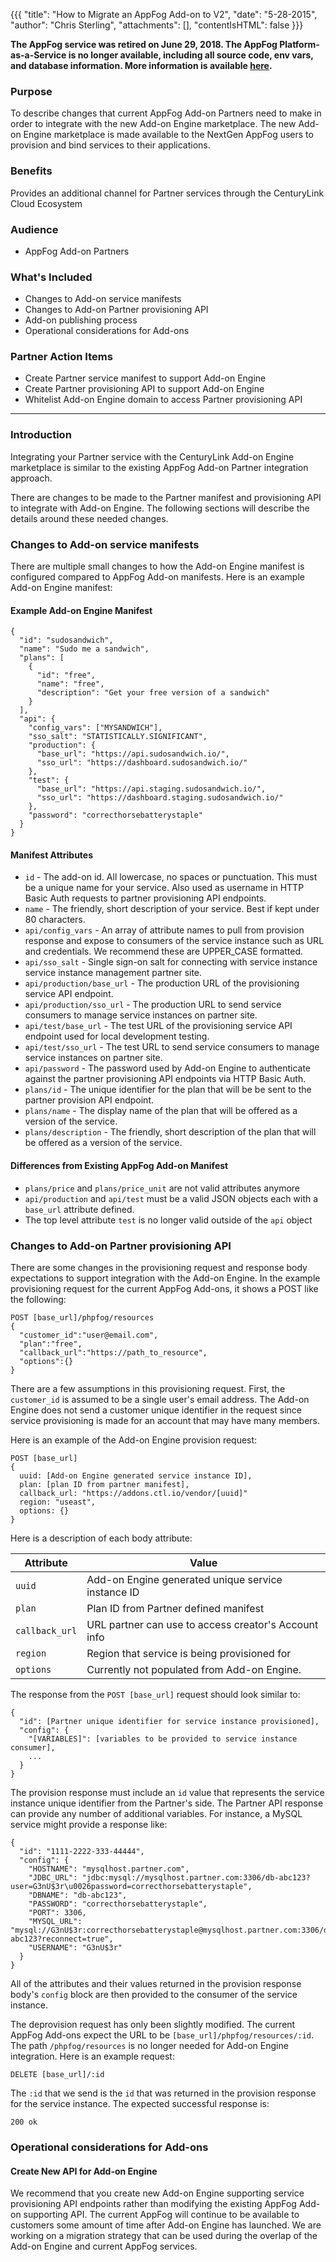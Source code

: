 {{{
  "title": "How to Migrate an AppFog Add-on to V2",
  "date": "5-28-2015",
  "author": "Chris Sterling",
  "attachments": [],
  "contentIsHTML": false
}}}

<strong>The AppFog service was retired on June 29, 2018. The AppFog Platform-as-a-Service is no longer available, including all source code, env vars, and database information. More information is available [here](../../appfog/appfog-retirement-guide/).</strong>

### Purpose

To describe changes that current AppFog Add-on Partners need to make in order to integrate with the new Add-on Engine marketplace. The new Add-on Engine marketplace is made available to the NextGen AppFog users to provision and bind services to their applications.

### Benefits

Provides an additional channel for Partner services through the CenturyLink Cloud Ecosystem

### Audience

- AppFog Add-on Partners

### What's Included

- Changes to Add-on service manifests
- Changes to Add-on Partner provisioning API
- Add-on publishing process
- Operational considerations for Add-ons

### Partner Action Items

- Create Partner service manifest to support Add-on Engine
- Create Partner provisioning API to support Add-on Engine
- Whitelist Add-on Engine domain to access Partner provisioning API

---

### Introduction

Integrating your Partner service with the CenturyLink Add-on Engine marketplace is similar to the existing AppFog Add-on Partner integration approach.

There are changes to be made to the Partner manifest and provisioning API to integrate with Add-on Engine. The following sections will describe the details around these needed changes.

### Changes to Add-on service manifests

There are multiple small changes to how the Add-on Engine manifest is configured compared to AppFog Add-on manifests. Here is an example Add-on Engine manifest:


#### Example Add-on Engine Manifest

```
{
  "id": "sudosandwich",
  "name": "Sudo me a sandwich",
  "plans": [
    {
      "id": "free",
      "name": "free",
      "description": "Get your free version of a sandwich"
    }
  ],
  "api": {
    "config_vars": ["MYSANDWICH"],
    "sso_salt": "STATISTICALLY.SIGNIFICANT",
    "production": {
      "base_url": "https://api.sudosandwich.io/",
      "sso_url": "https://dashboard.sudosandwich.io/"
    },
    "test": {
      "base_url": "https://api.staging.sudosandwich.io/",
      "sso_url": "https://dashboard.staging.sudosandwich.io/"
    },
    "password": "correcthorsebatterystaple"
  }
}
```

#### Manifest Attributes

- `id` - The add-on id. All lowercase, no spaces or punctuation. This must be a unique name for your service. Also used as username in HTTP Basic Auth requests to partner provisioning API endpoints.
- `name` - The friendly, short description of your service. Best if kept under 80 characters.
- `api/config_vars` - An array of attribute names to pull from provision response and expose to consumers of the service instance such as URL and credentials. We recommend these are UPPER_CASE formatted.
- `api/sso_salt` - Single sign-on salt for connecting with service instance service instance management partner site.
- `api/production/base_url` - The production URL of the provisioning service API endpoint.
- `api/production/sso_url` - The production URL to send service consumers to manage service instances on partner site.
- `api/test/base_url` - The test URL of the provisioning service API endpoint used for local development testing.
- `api/test/sso_url` - The test URL to send service consumers to manage service instances on partner site.
- `api/password` - The password used by Add-on Engine to authenticate against the partner provisioning API endpoints via HTTP Basic Auth.
- `plans/id` - The unique identifier for the plan that will be be sent to the partner provision API endpoint.
- `plans/name` - The display name of the plan that will be offered as a version of the service.
- `plans/description` - The friendly, short description of the plan that will be offered as a version of the service.

#### Differences from Existing AppFog Add-on Manifest

- `plans/price` and `plans/price_unit` are not valid attributes anymore
- `api/production` and `api/test` must be a valid JSON objects each with a `base_url` attribute defined.
- The top level attribute `test` is no longer valid outside of the `api` object

### Changes to Add-on Partner provisioning API

There are some changes in the provisioning request and response body expectations to support integration with the Add-on Engine. In the example provisioning request for the current AppFog Add-ons, it shows a POST like the following:

```
POST [base_url]/phpfog/resources
{
  "customer_id":"user@email.com",
  "plan":"free",
  "callback_url":"https://path_to_resource",
  "options":{}
}
```

There are a few assumptions in this provisioning request. First, the `customer_id` is assumed to be a single user's email address. The Add-on Engine does not send a customer unique identifier in the request since service provisioning is made for an account that may have many members.

Here is an example of the Add-on Engine provision request:

```
POST [base_url]
{
  uuid: [Add-on Engine generated service instance ID],
  plan: [plan ID from partner manifest],
  callback_url: "https://addons.ctl.io/vendor/[uuid]"
  region: "useast",
  options: {}
}
```

Here is a description of each body attribute:

| Attribute      | Value                                                |
| ---------      | -----------------                                    |
| `uuid`         | Add-on Engine generated unique service instance ID   |
| `plan`         | Plan ID from Partner defined manifest                |
| `callback_url` | URL partner can use to access creator's Account info |
| `region`       | Region that service is being provisioned for         |
| `options`      | Currently not populated from Add-on Engine.          |

The response from the `POST [base_url]` request should look similar to:

```
{
  "id": [Partner unique identifier for service instance provisioned],
  "config": {
    "[VARIABLES]": [variables to be provided to service instance consumer],
    ...
  }
}
```

The provision response must include an `id` value that represents the service instance unique identifier from the Partner's side. The Partner API response can provide any number of additional variables. For instance, a MySQL service might provide a response like:

```
{
  "id": "1111-2222-333-44444",
  "config": {
    "HOSTNAME": "mysqlhost.partner.com",
    "JDBC_URL": "jdbc:mysql://mysqlhost.partner.com:3306/db-abc123?user=G3nU$3r\u0026password=correcthorsebatterystaple",
    "DBNAME": "db-abc123",
    "PASSWORD": "correcthorsebatterystaple",
    "PORT": 3306,
    "MYSQL_URL": "mysql://G3nU$3r:correcthorsebatterystaple@mysqlhost.partner.com:3306/db-abc123?reconnect=true",
    "USERNAME": "G3nU$3r"
  }
}
```

All of the attributes and their values returned in the provision response body's `config` block are then provided to the consumer of the service instance.

The deprovision request has only been slightly modified. The current AppFog Add-ons expect the URL to be `[base_url]/phpfog/resources/:id`. The path `/phpfog/resources` is no longer needed for Add-on Engine integration. Here is an example request:

```
DELETE [base_url]/:id
```

The `:id` that we send is the `id` that was returned in the provision response for the service instance. The expected successful response is:

```
200 ok
```

### Operational considerations for Add-ons

#### Create New API for Add-on Engine

We recommend that you create new Add-on Engine supporting service provisioning API endpoints rather than modifying the existing AppFog Add-on supporting API. The current AppFog will continue to be available to customers some amount of time after Add-on Engine has launched. We are working on a migration strategy that can be used during the overlap of the Add-on Engine and current AppFog services.
